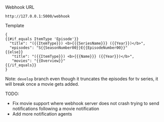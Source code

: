 Webhook URL
```
http://127.0.0.1:5000/webhook
```

Template
```
{
{{#if_equals ItemType 'Episode'}}
  "title": "({{ItemType}}) <b>{{{SeriesName}}} ({{Year}})</b>",
  "episodes": "S{{SeasonNumber00}}E{{EpisodeNumber00}}"
{{else}}
   "title": "({{ItemType}}) <b>{{{Name}}} ({{Year}})</b>",
   "movies": "{{Overview}}"
{{/if_equals}}
}
```

Note: `develop` branch even though it truncates the episodes for tv series, it will break once a movie gets added.

TODO:
- Fix movie support where webhook server does not crash trying to send notifications following a movie notification
- Add more notification agents
